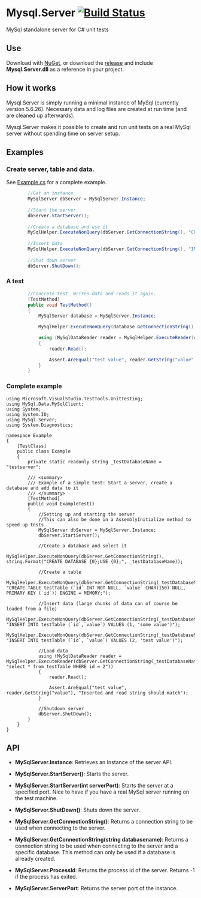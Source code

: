 # Mysql.Server [![Build Status](https://travis-ci.org/stumpdk/MySql.Server.svg?branch=master)](https://travis-ci.org/stumpdk/MySql.Server)

MySql standalone server for C# unit tests

## Use
Download with [NuGet](https://www.nuget.org/packages/MySql.Server/), or download the [release](https://github.com/stumpdk/Mysql.Server/releases) and include **Mysql.Server.dll** as a reference in your project.

## How it works
Mysql.Server is simply running a minimal instance of MySql (currently version 5.6.26). Necessary data and log files are created at run time (and are cleaned up afterwards).

Mysql.Server makes it possible to create and run unit tests on a real MySql server without spending time on server setup.

## Examples

### Create server, table and data.
See [Example.cs](https://github.com/stumpdk/MySql.Server/blob/master/MySql.Server.Tests/Examples/Example.cs) for a complete example.
```c#
        //Get an instance
        MySqlServer dbServer = MySqlServer.Instance;
        
        //Start the server
        dbServer.StartServer();
        
        //Create a database and use it
        MySqlHelper.ExecuteNonQuery(dbServer.GetConnectionString(), "CREATE DATABASE testserver; USE testserver;");
        
        //Insert data
        MySqlHelper.ExecuteNonQuery(dbServer.GetConnectionString(), "INSERT INTO testTable (`id`, `value`) VALUES (2, 'test value')"); 
        
        //Shut down server
        dbServer.ShutDown();
```

### A test
```c#
        //Concrete test. Writes data and reads it again.
        [TestMethod]
        public void TestMethod()
        {
            MySqlServer database = MySqlServer.Instance;

            MySqlHelper.ExecuteNonQuery(database.GetConnectionString(), "INSERT INTO testTable (`id`, `value`) VALUES (2, 'test value')");

            using (MySqlDataReader reader = MySqlHelper.ExecuteReader(database.GetConnectionString(), "SELECT * FROM testTable WHERE id = 2"))
            {
                reader.Read();

                Assert.AreEqual("test value", reader.GetString("value"), "Inserted and read string should match");
            }
        }
```

### Complete example

```
using Microsoft.VisualStudio.TestTools.UnitTesting;
using MySql.Data.MySqlClient;
using System;
using System.IO;
using MySql.Server;
using System.Diagnostics;

namespace Example
{
    [TestClass]
    public class Example
    {
        private static readonly string _testDatabaseName = "testserver";
        
        /// <summary>
        /// Example of a simple test: Start a server, create a database and add data to it
        /// </summary>
        [TestMethod]
        public void ExampleTest()
        {
            //Setting up and starting the server
            //This can also be done in a AssemblyInitialize method to speed up tests
            MySqlServer dbServer = MySqlServer.Instance;
            dbServer.StartServer();

            //Create a database and select it
            MySqlHelper.ExecuteNonQuery(dbServer.GetConnectionString(), string.Format("CREATE DATABASE {0};USE {0};", _testDatabaseName));

            //Create a table
            MySqlHelper.ExecuteNonQuery(dbServer.GetConnectionString(_testDatabaseName), "CREATE TABLE testTable (`id` INT NOT NULL, `value` CHAR(150) NULL,  PRIMARY KEY (`id`)) ENGINE = MEMORY;");

            //Insert data (large chunks of data can of course be loaded from a file)
            MySqlHelper.ExecuteNonQuery(dbServer.GetConnectionString(_testDatabaseName), "INSERT INTO testTable (`id`,`value`) VALUES (1, 'some value')");
            MySqlHelper.ExecuteNonQuery(dbServer.GetConnectionString(_testDatabaseName), "INSERT INTO testTable (`id`, `value`) VALUES (2, 'test value')");

            //Load data
            using (MySqlDataReader reader = MySqlHelper.ExecuteReader(dbServer.GetConnectionString(_testDatabaseName), "select * from testTable WHERE id = 2"))
            {
                reader.Read();

                Assert.AreEqual("test value", reader.GetString("value"), "Inserted and read string should match");
            }

            //Shutdown server
            dbServer.ShutDown(); 
        }
    }
}
```

## API
* **MySqlServer.Instance**: Retrieves an Instance of the server API.

* **MySqlServer.StartServer()**: Starts the server.

* **MySqlServer.StartServer(int serverPort)**: Starts the server at a specified port. Nice to have if you have a real MySql server running on the test machine.

* **MySqlServer.ShutDown()**: Shuts down the server.

* **MySqlServer.GetConnectionString()**: Returns a connection string to be used when connecting to the server.

* **MySqlServer.GetConnectionString(string databasename)**: Returns a connection string to be used when connecting to the server and a specific database. This method can only be used if a database is already created.

* **MySqlServer.ProcessId**: Returns the process id of the server. Returns -1 if the process has exited.

* **MySqlServer.ServerPort**: Returns the server port of the instance.

